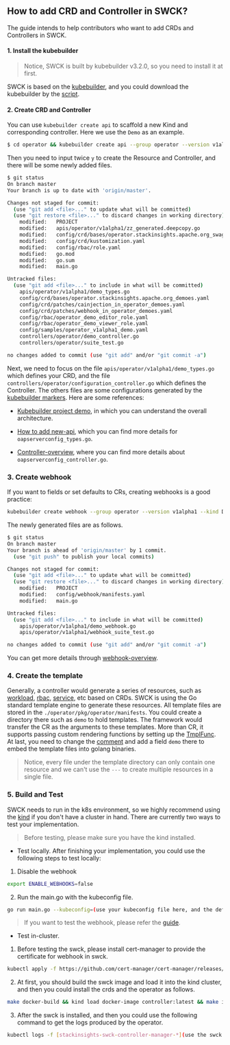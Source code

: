 ## How to add CRD and Controller in SWCK?

The guide intends to help contributors who want to add CRDs and Controllers in SWCK.

#### 1. Install the kubebuilder

> Notice, SWCK is built by kubebuilder v3.2.0, so you need to install it at first.

SWCK is based on the [kubebuilder](https://github.com/kubernetes-sigs/kubebuilder), and you could download the kubebuilder by the [script](../hack/install-kubebuilder.sh). 



#### 2. Create CRD and Controller

You can use `kubebuilder create api` to scaffold a new Kind and corresponding controller. Here we use the `Demo` as an example.

```sh
$ cd operator && kubebuilder create api --group operator --version v1alpha1 --kind Demo(Your CRD)
```

Then you need to input twice `y` to create the Resource and Controller, and there will be some newly added files.

```sh
$ git status
On branch master
Your branch is up to date with 'origin/master'.

Changes not staged for commit:
  (use "git add <file>..." to update what will be committed)
  (use "git restore <file>..." to discard changes in working directory)
	modified:   PROJECT
	modified:   apis/operator/v1alpha1/zz_generated.deepcopy.go
	modified:   config/crd/bases/operator.stackinsights.apache.org_swagents.yaml
	modified:   config/crd/kustomization.yaml
	modified:   config/rbac/role.yaml
	modified:   go.mod
	modified:   go.sum
	modified:   main.go

Untracked files:
  (use "git add <file>..." to include in what will be committed)
	apis/operator/v1alpha1/demo_types.go
	config/crd/bases/operator.stackinsights.apache.org_demoes.yaml
	config/crd/patches/cainjection_in_operator_demoes.yaml
	config/crd/patches/webhook_in_operator_demoes.yaml
	config/rbac/operator_demo_editor_role.yaml
	config/rbac/operator_demo_viewer_role.yaml
	config/samples/operator_v1alpha1_demo.yaml
	controllers/operator/demo_controller.go
	controllers/operator/suite_test.go

no changes added to commit (use "git add" and/or "git commit -a")
```

Next, we need to focus on the file `apis/operator/v1alpha1/demo_types.go` which defines your CRD, and the file `controllers/operator/configuration_controller.go` which defines the Controller. The others files are some configurations generated by the [kubebuilder markers](https://book.kubebuilder.io/reference/markers.html). Here are some references:

* [Kubebuilder project demo](https://github.com/kubernetes-sigs/kubebuilder/tree/master/testdata/project-v3), in which you can understand the overall architecture.

* [How to add new-api](https://book.kubebuilder.io/cronjob-tutorial/new-api.html), which you can find more details for `oapserverconfig_types.go`.

* [Controller-overview](https://book.kubebuilder.io/cronjob-tutorial/controller-overview.html), where you can find more details about `oapserverconfig_controller.go`.


### 3. Create webhook

If you want to fields or set defaults to CRs, creating webhooks is a good practice:

```sh
kubebuilder create webhook --group operator --version v1alpha1 --kind Demo --defaulting --programmatic-validation
```

The newly generated files are as follows.

```sh
$ git status
On branch master
Your branch is ahead of 'origin/master' by 1 commit.
  (use "git push" to publish your local commits)

Changes not staged for commit:
  (use "git add <file>..." to update what will be committed)
  (use "git restore <file>..." to discard changes in working directory)
	modified:   PROJECT
	modified:   config/webhook/manifests.yaml
	modified:   main.go

Untracked files:
  (use "git add <file>..." to include in what will be committed)
	apis/operator/v1alpha1/demo_webhook.go
	apis/operator/v1alpha1/webhook_suite_test.go

no changes added to commit (use "git add" and/or "git commit -a")
```

You can get more details through [webhook-overview](https://book.kubebuilder.io/reference/webhook-overview.html).



### 4. Create the template

Generally, a controller would generate a series of resources, such as [workload](https://kubernetes.io/docs/concepts/workloads/), [rbac](https://kubernetes.io/docs/reference/access-authn-authz/rbac/), [service](https://kubernetes.io/docs/concepts/services-networking/service/), etc based on CRDs. SWCK is using the Go standard template engine to generate these resources. All template files are stored in the `./operator/pkg/operator/manifests`. You could create a directory there such as `demo` to hold templates. The framework would transfer the CR as the arguments to these templates. More than CR, it supports passing custom rendering functions by setting up the [TmplFunc](https://github.com/humancloud/si-swck/blob/master/operator/pkg/kubernetes/apply.go#L49). At last, you need to change the [comment](https://github.com/humancloud/si-swck/blob/bf4d1346a9869f67187b9b9202bf14d190728c56/operator/pkg/operator/manifests/repo.go#L31) and add a field `demo` there to embed the template files into golang binaries.

>  Notice, every file under the template directory can only contain one resource and we can't use the `---` to create multiple resources in a single file.



### 5. Build and Test

SWCK needs to run in the k8s environment, so we highly recommend using the [kind](https://kind.sigs.k8s.io/) if you don't have a cluster in hand. There are currently two ways to test your implementation. 

>  Before testing, please make sure you have the kind installed. 

* Test locally. After finishing your implementation, you could use the following steps to test locally:

1. Disable the webhook

```sh
export ENABLE_WEBHOOKS=false
```

2. Run the main.go with the kubeconfig file.

```sh
go run main.go --kubeconfig=(use your kubeconfig file here, and the default is ~/.kube/config)
```

> If you want to test the webhook, please refer the [guide](https://book.kubebuilder.io/cronjob-tutorial/running.html#running-webhooks-locally).

* Test in-cluster. 

1. Before testing the swck, please install cert-manager to provide the certificate for webhook in swck.

```sh
kubectl apply -f https://github.com/cert-manager/cert-manager/releases/download/v1.9.1/cert-manager.yaml
```

2. At first, you should build the swck image and load it into the kind cluster, and then you could install the crds and the operator as follows.

```sh
make docker-build && kind load docker-image controller:latest && make install && make deploy
```

3. After the swck is installed, and then you could use the following command to get the logs produced by the operator. 

```sh
kubectl logs -f [stackinsights-swck-controller-manager-*](use the swck deployment name) -n stackinsights-swck-system
```


